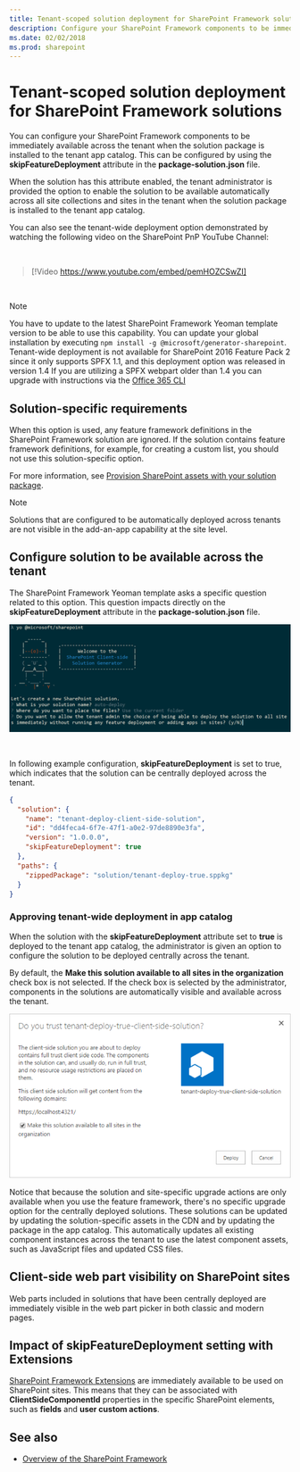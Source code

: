 ```yaml
---
title: Tenant-scoped solution deployment for SharePoint Framework solutions
description: Configure your SharePoint Framework components to be immediately available across the tenant when the solution package is installed to the tenant app catalog.
ms.date: 02/02/2018
ms.prod: sharepoint
---
```



# Tenant-scoped solution deployment for SharePoint Framework solutions

You can configure your SharePoint Framework components to be immediately available across the tenant when the solution package is installed to the tenant app catalog. This can be configured by using the **skipFeatureDeployment** attribute in the **package-solution.json** file.

When the solution has this attribute enabled, the tenant administrator is provided the option to enable the solution to be available automatically across all site collections and sites in the tenant when the solution package is installed to the tenant app catalog. 

You can also see the tenant-wide deployment option demonstrated by watching the following video on the SharePoint PnP YouTube Channel:

<br/>

> [!Video https://www.youtube.com/embed/pemHOZCSwZI]

<br/> 


> [!NOTE] 
> You have to update to the latest SharePoint Framework Yeoman template version to be able to use this capability. You can update your global installation by executing `npm install -g @microsoft/generator-sharepoint`.
> Tenant-wide deployment is not available for SharePoint 2016 Feature Pack 2 since it only supports SPFX 1.1, and this deployment option was released in version 1.4
> If you are utilizing a SPFX webpart older than 1.4 you can upgrade with instructions via the [Office 365 CLI](https://aka.ms/o365cli)

## Solution-specific requirements

When this option is used, any feature framework definitions in the SharePoint Framework solution are ignored. If the solution contains feature framework definitions, for example, for creating a custom list, you should not use this solution-specific option.

For more information, see [Provision SharePoint assets with your solution package](./toolchain/provision-sharepoint-assets.md).

> [!NOTE] 
> Solutions that are configured to be automatically deployed across tenants are not visible in the add-an-app capability at the site level. 

## Configure solution to be available across the tenant

The SharePoint Framework Yeoman template asks a specific question related to this option. This question impacts directly on the **skipFeatureDeployment** attribute in the **package-solution.json** file. 

![Yeoman question around tenant deployed option](../images/tenant-deploy-yeoman.png)

<br/>

In following example configuration, **skipFeatureDeployment** is set to true, which indicates that the solution can be centrally deployed across the tenant. 

```json
{
  "solution": {
    "name": "tenant-deploy-client-side-solution",
    "id": "dd4feca4-6f7e-47f1-a0e2-97de8890e3fa",
    "version": "1.0.0.0",
    "skipFeatureDeployment": true
  },
  "paths": {
    "zippedPackage": "solution/tenant-deploy-true.sppkg"
  }
}

```

### Approving tenant-wide deployment in app catalog

When the solution with the **skipFeatureDeployment** attribute set to **true** is deployed to the tenant app catalog, the administrator is given an option to configure the solution to be deployed centrally across the tenant.

By default, the **Make this solution available to all sites in the organization** check box is not selected. If the check box is selected by the administrator, components in the solutions are automatically visible and available across the tenant. 

![The "Make this solution available to all sites in the organization" setting is visible when solution is deployed to app catalog](../images/tenant-deploy-app-catalog.png)

Notice that because the solution and site-specific upgrade actions are only available when you use the feature framework, there's no specific upgrade option for the centrally deployed solutions. These solutions can be updated by updating the solution-specific assets in the CDN and by updating the package in the app catalog. This automatically updates all existing component instances across the tenant to use the latest component assets, such as JavaScript files and updated CSS files.

## Client-side web part visibility on SharePoint sites

Web parts included in solutions that have been centrally deployed are immediately visible in the web part picker in both classic and modern pages. 

## Impact of skipFeatureDeployment setting with Extensions

[SharePoint Framework Extensions](./extensions/overview-extensions.md) are immediately available to be used on SharePoint sites. This means that they can be associated with **ClientSideComponentId** properties in the specific SharePoint elements, such as **fields** and **user custom actions**. 

## See also

- [Overview of the SharePoint Framework](sharepoint-framework-overview.md)
